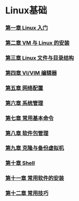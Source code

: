 # Linux基础

### [第一章 Linux 入门](file/第一章Linux入门/第一张Linux入门.md)

### [第二章 VM 与 Linux 的安装](file/第二章VM与Linux的安装/第二章VM与Linux的安装.md)

### [第三章 Linux 文件与目录结构](file/第三章Linux文件与目录结构/第三章Linux文件与目录结构.md)

### [第四章 VI/VIM 编辑器](file/第四章VI_VIM编辑器/第四章VI_VIM编辑器.md)

### [第五章 网络配置](file/第五章网络配置/第五章网络配置.md)

### [第六章 系统管理](file/第六章系统管理/第六章系统管理.md)

### [第七章 常用基本命令](file/第七章常用基本命令/第七章常用基本命令.md)

### [第八章 软件包管理](file/第八章%20软件包管理/第八章%20软件包管理.md)

### [第九章 克隆与备份虚拟机](file/第九章%20克隆与备份虚拟机/第九章%20克隆与备份虚拟机.md)

### [第十章 Shell](file/第十章Shell/第十章Shell.md)

### [第十一章 常用软件的安装](file/第十一章%20常用软件的安装/第十一章%20常用软件的安装.md)
[]()
### [第十二章 常用技巧](file/第十二章%20常用技巧/第十二章%20常用技巧.md)